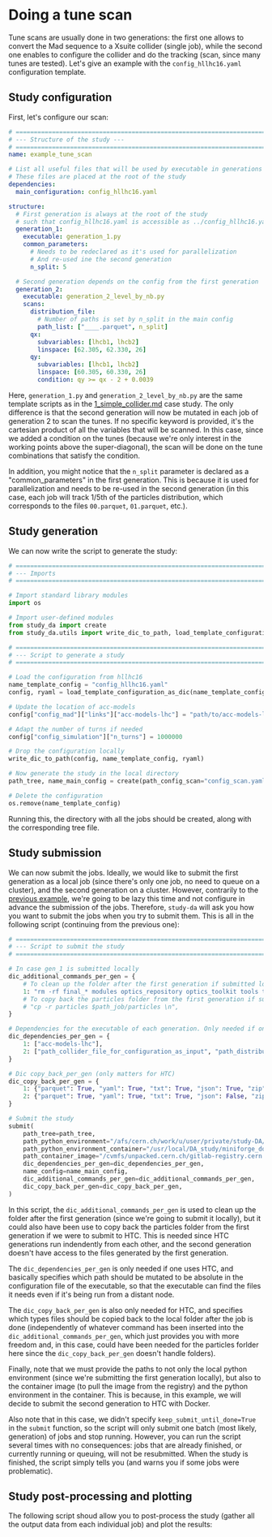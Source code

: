 # Doing a tune scan

Tune scans are usually done in two generations: the first one allows to convert the Mad sequence to a Xsuite collider (single job), while the second one enables to configure the collider and do the tracking (scan, since many tunes are tested). Let's give an example with the ```config_hllhc16.yaml``` configuration template.

## Study configuration

First, let's configure our scan:

```yaml title="config_scan.yaml"
# ==================================================================================================
# --- Structure of the study ---
# ==================================================================================================
name: example_tune_scan

# List all useful files that will be used by executable in generations below
# These files are placed at the root of the study
dependencies:
  main_configuration: config_hllhc16.yaml

structure:
  # First generation is always at the root of the study
  # such that config_hllhc16.yaml is accessible as ../config_hllhc16.yaml
  generation_1:
    executable: generation_1.py
    common_parameters:
      # Needs to be redeclared as it's used for parallelization
      # And re-used ine the second generation
      n_split: 5

  # Second generation depends on the config from the first generation
  generation_2:
    executable: generation_2_level_by_nb.py
    scans:
      distribution_file:
        # Number of paths is set by n_split in the main config
        path_list: ["____.parquet", n_split]
      qx:
        subvariables: [lhcb1, lhcb2]
        linspace: [62.305, 62.330, 26]
      qy:
        subvariables: [lhcb1, lhcb2]
        linspace: [60.305, 60.330, 26]
        condition: qy >= qx - 2 + 0.0039
```

Here, ```generation_1.py``` and ```generation_2_level_by_nb.py``` are the same template scripts as in the [1_simple_collider.md](1_simple_collider.md) case study. The only difference is that the second generation will now be mutated in each job of generation 2 to scan the tunes. If no specific keyword is provided, it's the cartesian product of all the variables that will be scanned. In this case, since we added a condition on the tunes (because we're only interest in the working points above the super-diagonal), the scan will be done on the tune combinations that satisfy the condition.

In addition, you might notice that the ```n_split``` parameter is declared as a "common_parameters" in the first generation. This is because it is used for parallelization and needs to be re-used in the second generation (in this case, each job will track 1/5th of the particles distribution, which corresponds to the files ```00.parquet```, ```01.parquet```, etc.).

## Study generation

We can now write the script to generate the study:

```py title="tune_scan.py"
# ==================================================================================================
# --- Imports
# ==================================================================================================

# Import standard library modules
import os

# Import user-defined modules
from study_da import create
from study_da.utils import write_dic_to_path, load_template_configuration_as_dic

# ==================================================================================================
# --- Script to generate a study
# ==================================================================================================

# Load the configuration from hllhc16
name_template_config = "config_hllhc16.yaml"
config, ryaml = load_template_configuration_as_dic(name_template_config)

# Update the location of acc-models
config["config_mad"]["links"]["acc-models-lhc"] = "path/to/acc-models-lhc"

# Adapt the number of turns if needed
config["config_simulation"]["n_turns"] = 1000000

# Drop the configuration locally
write_dic_to_path(config, name_template_config, ryaml)

# Now generate the study in the local directory
path_tree, name_main_config = create(path_config_scan="config_scan.yaml")

# Delete the configuration
os.remove(name_template_config)
```

Running this, the directory with all the jobs should be created, along with the corresponding tree file.

## Study submission

We can now submit the jobs. Ideally, we would like to submit the first generation as a local job (since there's only one job, no need to queue on a cluster), and the second generation on a cluster. However, contrarily to the [previous example](1_simple_collider.md), we're going to be lazy this time and not configure in advance the submission of the jobs. Therefore, ```study-da``` will ask you how you want to submit the jobs when you try to submit them. This is all in the following script (continuing from the previous one):

```py title="tune_scan.py"
# ==================================================================================================
# --- Script to submit the study
# ==================================================================================================

# In case gen_1 is submitted locally
dic_additional_commands_per_gen = {
    # To clean up the folder after the first generation if submitted locally
    1: "rm -rf final_* modules optics_repository optics_toolkit tools tracking_tools temp mad_collider.log __pycache__ twiss* errors fc* optics_orbit_at* \n"
    # To copy back the particles folder from the first generation if submitted to HTC
    # "cp -r particles $path_job/particles \n",
}

# Dependencies for the executable of each generation. Only needed if one uses HTC or Slurm.
dic_dependencies_per_gen = {
    1: ["acc-models-lhc"],
    2: ["path_collider_file_for_configuration_as_input", "path_distribution_folder_input"],
}

# Dic copy_back_per_gen (only matters for HTC)
dic_copy_back_per_gen = {
    1: {"parquet": True, "yaml": True, "txt": True, "json": True, "zip": True},
    2: {"parquet": True, "yaml": True, "txt": True, "json": False, "zip": False},
}

# Submit the study
submit(
    path_tree=path_tree,
    path_python_environment="/afs/cern.ch/work/u/user/private/study-DA/.venv",
    path_python_environment_container="/usr/local/DA_study/miniforge_docker",
    path_container_image="/cvmfs/unpacked.cern.ch/gitlab-registry.cern.ch/cdroin/da-study-docker:ad541f20",
    dic_dependencies_per_gen=dic_dependencies_per_gen,
    name_config=name_main_config,
    dic_additional_commands_per_gen=dic_additional_commands_per_gen,
    dic_copy_back_per_gen=dic_copy_back_per_gen,
)
```

In this script, the ```dic_additional_commands_per_gen``` is used to clean up the folder after the first generation (since we're going to submit it locally), but it could also have been use to copy back the particles folder from the first generation if we were to submit to HTC. This is needed since HTC generations run indendently from each other, and the second generation doesn't have access to the files generated by the first generation.

The ```dic_dependencies_per_gen``` is only needed if one uses HTC, and basically specifies which path should be mutated to be absolute in the configuration file of the executable, so that the executable can find the files it needs even if it's being run from a distant node.

The ```dic_copy_back_per_gen``` is also only needed for HTC, and specifies which types files should be copied back to the local folder after the job is done (independently of whatever command has been inserted into the ```dic_additional_commands_per_gen```, which just provides you with more freedom and, in this case, could have been needed for the particles forlder here since the ```dic_copy_back_per_gen``` doesn't handle folders).

Finally, note that we must provide the paths to not only the local python environment (since we're submitting the first generation locally), but also to the container image (to pull the image from the registry) and the python environment in the container. This is because, in this example, we will decide to submit the second generation to HTC with Docker.

Also note that in this case, we didn't specify ```keep_submit_until_done=True``` in the ```submit``` function, so the script will only submit one batch (most likely, generation) of jobs and stop running. However, you can run the script several times with no consequences: jobs that are already finished, or currently running or queuing, will not be resubmitted. When the study is finished, the script simply tells you (and warns you if some jobs were problematic).

## Study post-processing and plotting

The following script shoud allow you to post-process the study (gather all the output data from each individual job) and plot the results:

```py title="postprocess_and_plot.py"

```
